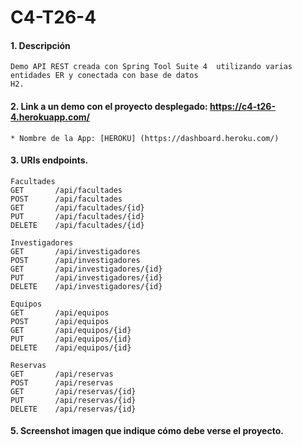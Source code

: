 # C4-T26-4

#### 1. Descripción
```
Demo API REST creada con Spring Tool Suite 4  utilizando varias entidades ER y conectada con base de datos 
H2.
```

#### 2. Link a un demo con el proyecto desplegado: https://c4-t26-4.herokuapp.com/

```
* Nombre de la App: [HEROKU] (https://dashboard.heroku.com/)
```
#### 3. URIs endpoints.
```
Facultades
GET       /api/facultades
POST      /api/facultades
GET       /api/facultades/{id}
PUT       /api/facultades/{id}
DELETE    /api/facultades/{id}

Investigadores
GET       /api/investigadores
POST      /api/investigadores
GET       /api/investigadores/{id}
PUT       /api/investigadores/{id}
DELETE    /api/investigadores/{id}

Equipos
GET       /api/equipos
POST      /api/equipos
GET       /api/equipos/{id}
PUT       /api/equipos/{id}
DELETE    /api/equipos/{id}

Reservas
GET       /api/reservas
POST      /api/reservas
GET       /api/reservas/{id}
PUT       /api/reservas/{id}
DELETE    /api/reservas/{id}
```

#### 5. Screenshot imagen que indique cómo debe verse el proyecto.
